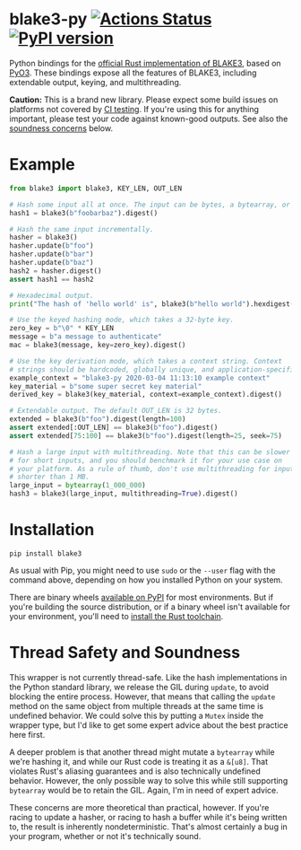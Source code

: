 # blake3-py [![Actions Status](https://github.com/oconnor663/blake3-py/workflows/tests/badge.svg)](https://github.com/oconnor663/blake3-py/actions) [![PyPI version](https://badge.fury.io/py/blake3.svg)](https://pypi.python.org/pypi/blake3)

Python bindings for the [official Rust implementation of
BLAKE3](https://github.com/BLAKE3-team/BLAKE3), based on
[PyO3](https://github.com/PyO3/pyo3). These bindings expose all the
features of BLAKE3, including extendable output, keying, and
multithreading.

**Caution:** This is a brand new library. Please expect some build
issues on platforms not covered by [CI
testing](https://github.com/oconnor663/blake3-py/actions). If you're
using this for anything important, please test your code against
known-good outputs. See also the [soundness
concerns](#thread-safety-and-soundness) below.

# Example

```python
from blake3 import blake3, KEY_LEN, OUT_LEN

# Hash some input all at once. The input can be bytes, a bytearray, or a memoryview.
hash1 = blake3(b"foobarbaz").digest()

# Hash the same input incrementally.
hasher = blake3()
hasher.update(b"foo")
hasher.update(b"bar")
hasher.update(b"baz")
hash2 = hasher.digest()
assert hash1 == hash2

# Hexadecimal output.
print("The hash of 'hello world' is", blake3(b"hello world").hexdigest())

# Use the keyed hashing mode, which takes a 32-byte key.
zero_key = b"\0" * KEY_LEN
message = b"a message to authenticate"
mac = blake3(message, key=zero_key).digest()

# Use the key derivation mode, which takes a context string. Context
# strings should be hardcoded, globally unique, and application-specific.
example_context = "blake3-py 2020-03-04 11:13:10 example context"
key_material = b"some super secret key material"
derived_key = blake3(key_material, context=example_context).digest()

# Extendable output. The default OUT_LEN is 32 bytes.
extended = blake3(b"foo").digest(length=100)
assert extended[:OUT_LEN] == blake3(b"foo").digest()
assert extended[75:100] == blake3(b"foo").digest(length=25, seek=75)

# Hash a large input with multithreading. Note that this can be slower
# for short inputs, and you should benchmark it for your use case on
# your platform. As a rule of thumb, don't use multithreading for inputs
# shorter than 1 MB.
large_input = bytearray(1_000_000)
hash3 = blake3(large_input, multithreading=True).digest()
```

# Installation

```
pip install blake3
```

As usual with Pip, you might need to use `sudo` or the `--user` flag
with the command above, depending on how you installed Python on your
system.

There are binary wheels [available on
PyPI](https://pypi.org/project/blake3/#files) for most environments. But
if you're building the source distribution, or if a binary wheel isn't
available for your environment, you'll need to [install the Rust
toolchain](https://rustup.rs).

# Thread Safety and Soundness

This wrapper is not currently thread-safe. Like the hash implementations
in the Python standard library, we release the GIL during `update`, to
avoid blocking the entire process. However, that means that calling the
`update` method on the same object from multiple threads at the same
time is undefined behavior. We could solve this by putting a `Mutex`
inside the wrapper type, but I'd like to get some expert advice about
the best practice here first.

A deeper problem is that another thread might mutate a `bytearray` while
we're hashing it, and while our Rust code is treating it as a `&[u8]`.
That violates Rust's aliasing guarantees and is also technically
undefined behavior. However, the only possible way to solve this while
still supporting `bytearray` would be to retain the GIL. Again, I'm in
need of expert advice.

These concerns are more theoretical than practical, however. If you're
racing to update a hasher, or racing to hash a buffer while it's being
written to, the result is inherently nondeterministic. That's almost
certainly a bug in your program, whether or not it's technically sound.
